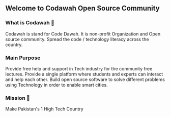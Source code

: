 ## Welcome to Codawah Open Source Community


<!--

**Here are some ideas to get you started:**

🙋‍♀️ A short introduction - what is your organization all about?
🌈 Contribution guidelines - how can the community get involved?
👩‍💻 Useful resources - where can the community find your docs? Is there anything else the community should know?
🍿 Fun facts - what does your team eat for breakfast?
🧙 Remember, you can do mighty things with the power of [Markdown](https://docs.github.com/github/writing-on-github/getting-started-with-writing-and-formatting-on-github/basic-writing-and-formatting-syntax)
-->

### What is Codawah 🤔
Codawah is stand for Code Dawah. It is non-profit Organization and Open source community. Spread the code / technology literacy across the country.
### Main Purpose
Provide free help and support  in Tech industry for the community free lectures.
Provide a single platform where students and experts can interact and help each other.
Build open source software to solve different problems using Technology in order to enable smart cities.
### Mission 🎯
Make Pakistan's 1 High Tech Country
